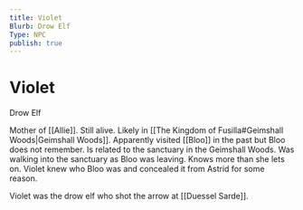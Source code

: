 ```yaml
---
title: Violet
Blurb: Drow Elf
Type: NPC
publish: true
---
```


# Violet

Drow Elf

Mother of [[Allie]]. Still alive. Likely in [[The Kingdom of Fusilla#Geimshall Woods|Geimshall Woods]]. Apparently visited [[Bloo]] in the past but Bloo does not remember. Is related to the sanctuary in the Geimshall Woods. Was walking into the sanctuary as Bloo was leaving. Knows more than she lets on. Violet knew who Bloo was and concealed it from Astrid for some reason.

Violet was the drow elf who shot the arrow at [[Duessel Sarde]].
